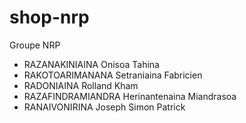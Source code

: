 # shop-nrp
Groupe NRP
- RAZANAKINIAINA Onisoa Tahina
- RAKOTOARIMANANA Setraniaina Fabricien
- RADONIAINA Rolland Kham
- RAZAFINDRAMIANDRA Herinantenaina Miandrasoa
- RANAIVONIRINA Joseph Simon Patrick
